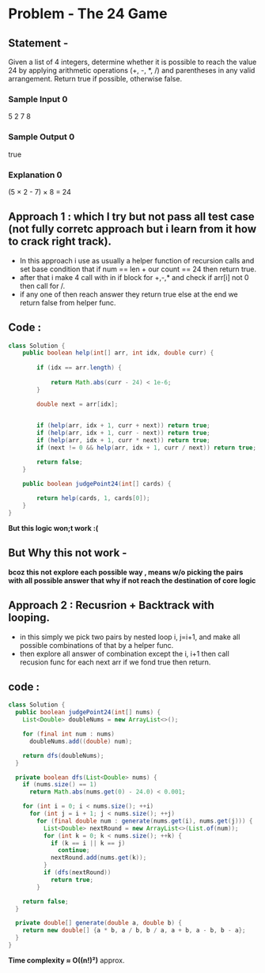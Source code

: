 #  Problem -  The 24 Game
##  Statement -  
Given a list of 4 integers, determine whether it is possible to reach the value 24 by applying
arithmetic operations (+, -, *, /) and parentheses in any valid arrangement. Return true if possible, otherwise false.
###  Sample Input 0
5 2 7 8
###  Sample Output 0
true
###  Explanation 0
(5 × 2 - 7) × 8 = 24
##  Approach 1 : which I try but not pass all test case (not fully corretc approach but i learn from it how to crack right track).
-   In this approach i  use as usually a helper function of recursion calls and set base condition that if num == len + our count == 24 then return true.
-   after that i make 4 call with in if block for +,-,* and check if arr[i] not 0 then call for /.
-   if any one of then reach answer they return true else at the end we return false from helper func.
##  Code :
```java
class Solution {
    public boolean help(int[] arr, int idx, double curr) {
       
        if (idx == arr.length) {
            
            return Math.abs(curr - 24) < 1e-6;
        }

        double next = arr[idx];

        
        if (help(arr, idx + 1, curr + next)) return true;
        if (help(arr, idx + 1, curr - next)) return true;
        if (help(arr, idx + 1, curr * next)) return true;
        if (next != 0 && help(arr, idx + 1, curr / next)) return true;

        return false; 
    }

    public boolean judgePoint24(int[] cards) {
        
        return help(cards, 1, cards[0]);
    }
}
```
**But this logic won;t work :(**
##  But Why this not work -
**bcoz this not explore each possible way , means w/o picking the pairs with all possible answer that why if not reach the destination of core logic**
##  Approach 2 : Recusrion + Backtrack with looping.
-  in this simply we pick two pairs by nested loop i, j=i+1, and make all possible combinations of that by a helper func.
-  then explore all answer of combination except the i, i+1 then call recusion func for each next arr if we fond true then return.
##  code :
```java
class Solution {
  public boolean judgePoint24(int[] nums) {
    List<Double> doubleNums = new ArrayList<>();

    for (final int num : nums)
      doubleNums.add((double) num);

    return dfs(doubleNums);
  }

  private boolean dfs(List<Double> nums) {
    if (nums.size() == 1)
      return Math.abs(nums.get(0) - 24.0) < 0.001;

    for (int i = 0; i < nums.size(); ++i)
      for (int j = i + 1; j < nums.size(); ++j)
        for (final double num : generate(nums.get(i), nums.get(j))) {
          List<Double> nextRound = new ArrayList<>(List.of(num));
          for (int k = 0; k < nums.size(); ++k) {
            if (k == i || k == j)
              continue;
            nextRound.add(nums.get(k));
          }
          if (dfs(nextRound))
            return true;
        }

    return false;
  }

  private double[] generate(double a, double b) {
    return new double[] {a * b, a / b, b / a, a + b, a - b, b - a};
  }
}
```
**Time complexity ≈ O((n!)²)** approx.
